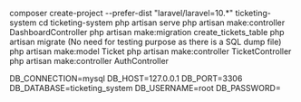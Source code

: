 composer create-project --prefer-dist "laravel/laravel=10.*" ticketing-system
cd ticketing-system
php artisan serve
php artisan make:controller DashboardController
php artisan make:migration create_tickets_table
php artisan migrate (No need for testing purpose as there is a SQL dump file)
php artisan make:model Ticket
php artisan make:controller TicketController
php artisan make:controller AuthController

DB_CONNECTION=mysql
DB_HOST=127.0.0.1
DB_PORT=3306
DB_DATABASE=ticketing_system
DB_USERNAME=root
DB_PASSWORD=

